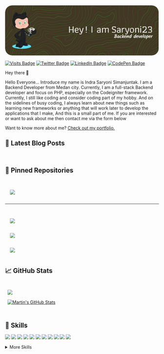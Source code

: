 [![saryoni23's GitHub Banner](./assets/githubheaderimg.png)](https://github.com/saryoni23)
<br>

[![Visits Badge](https://badges.pufler.dev/visits/saryoni23/saryoni23)](https://github.com/saryoni23)
[![Twitter Badge](https://img.shields.io/badge/Twitter-Profile-informational?style=flat&logo=twitter&logoColor=white&color=1CA2F1)](https://twitter.com/ISaryoni)
[![LinkedIn Badge](https://img.shields.io/badge/LinkedIn-Profile-informational?style=flat&logo=linkedin&logoColor=white&color=0D76A8)](https://www.linkedin.com/in/indra-saryoni-simanjuntak/)
[![CodePen Badge](https://img.shields.io/badge/CodePen-Profile-informational?style=flat&logo=codepen&logoColor=white&color=0D76A8)](https://codepen.io/saryoni23)

Hey there 👋

Hello Everyone... Introduce my name is Indra Saryoni Simanjuntak. I am a Backend Developer from Medan city. Currently, I am a full-stack Backend developer and focus on PHP, especially on the Codeigniter framework. Currently, I still like coding and consider coding part of my hobby. And on the sidelines of busy coding, I always learn about new things such as learning new frameworks or anything that will work later to develop the applications that I make, And this is a small part of me. If you are interested or want to ask about me then contact me via the form below

Want to know more about me? [Check out my portfolio.](https://saryoni23.github.io/)

## 📝 Latest Blog Posts

<br>

<!-- BLOG-POST-LIST:START -->
<!-- - [The Powerful CSS not Selector](https://braydoncoyer.dev/blog/the-powerful-css-not-selector) -->
<!-- - [How to Enable Preview Mode in Next.js for your CMS](https://braydoncoyer.dev/blog/how-to-enable-preview-mode-in-next.js-for-your-cms) -->
<!-- - [Tailwind Gradients - How to Make a Glowing Gradient Background](https://braydoncoyer.dev/blog/tailwind-gradients-how-to-make-a-glowing-gradient-background) -->
<!-- - [6 BEST Fonts for Programming in 2022](https://braydoncoyer.dev/blog/6-best-fonts-for-programming-in-2022) -->
<!-- - [A New Opportunity at LogicGate](https://braydoncoyer.dev/blog/a-new-opportunity-at-logicgate) -->
<!-- BLOG-POST-LIST:END -->

<!-- <br> -->

## 📌 Pinned Repositories

<br>

<a href="https://github.com/saryoni23/AdndroidRecognizeText">
  <img align="center" style="margin:1rem" src="https://github-readme-stats.vercel.app/api/pin/?username=saryoni23&repo=AdndroidRecognizeText&title_color=ffffff&text_color=c9cacc&icon_color=4AB197&bg_color=1A2B34" />
</a>
<hr>
<br>

<a href="https://github.com/saryoni23/aplikasi-pendaftaran-bimbingan-belajar-berbasis-web-menggunakan-php">
  <img align="center" style="margin:1rem" src="https://github-readme-stats.vercel.app/api/pin/?username=saryoni23&repo=aplikasi-pendaftaran-bimbingan-belajar-berbasis-web-menggunakan-php&title_color=ffffff&text_color=c9cacc&icon_color=4AB197&bg_color=1A2B34" />
</a>
<br>
<a href="https://github.com/saryoni23/bacend-aplikasi-safety-panli-php-api-php_sederhana">
  <img align="center" style="margin:1rem" src="https://github-readme-stats.vercel.app/api/pin/?username=saryoni23&repo=bacend-aplikasi-safety-panli-php-api-php_sederhana&title_color=ffffff&text_color=c9cacc&icon_color=4AB197&bg_color=1A2B34" />
</a>
<br>
<a href="https://github.com/saryoni23/aplikasi-rental-motor-berbasis-web-menggunakan-framework-ci">
  <img align="center" style="margin:1rem" src="https://github-readme-stats.vercel.app/api/pin/?username=saryoni23&repo=aplikasi-rental-motor-berbasis-web-menggunakan-framework-ci&title_color=ffffff&text_color=c9cacc&icon_color=4AB197&bg_color=1A2B34" />
</a>

<br>

## &#x1f4c8; GitHub Stats

<br>

<a href="https://github.com/saryoni23">
  <img align="center" style="margin:0.5rem" src="https://github-readme-stats.vercel.app/api/top-langs/?username=saryoni23&hide=html,css&title_color=ffffff&text_color=c9cacc&icon_color=4AB197&bg_color=1A2B34" />
</a>
<br>
<a href="https://github.com/saryoni23">
  <img align="center" style="margin:0.5rem" src="https://github-readme-stats.vercel.app/api?username=saryoni23&show_icons=true&line_height=27&count_private=true&title_color=ffffff&text_color=c9cacc&icon_color=4AB097&bg_color=1A2B34" alt="Martin's GitHub Stats" />
</a>

<br>
<br>

## 💼 Skills

![](https://img.shields.io/badge/Code-Ionic-informational?style=flat&logo=ionic&logoColor=white&color=4AB197)
![](https://img.shields.io/badge/Code-React-informational?style=flat&logo=react&logoColor=white&color=4AB197)
![](https://img.shields.io/badge/Code-Gatsby-informational?style=flat&logo=gatsby&logoColor=white&color=4AB197)
![](https://img.shields.io/badge/Code-JavaScript-informational?style=flat&logo=JavaScript&logoColor=white&color=4AB197)
![](https://img.shields.io/badge/Code-TypeScript-informational?style=flat&logo=TypeScript&logoColor=white&color=4AB197)
![](https://img.shields.io/badge/Code-GreenSock-informational?style=flat&logo=GreenSock&logoColor=white&color=4AB197)
![](https://img.shields.io/badge/Code-Java-informational?style=flat&logo=Java&logoColor=white&color=4AB197)
![](https://img.shields.io/badge/Code-SpringBoot-informational?style=flat&logo=Spring&logoColor=white&color=4AB197)
![](https://img.shields.io/badge/Code-CSharp-informational?style=flat&logo=c-sharp&logoColor=white&color=4AB197)
![](https://img.shields.io/badge/Code-MongoDB-informational?style=flat&logo=MongoDB&logoColor=white&color=4AB197)
![](https://img.shields.io/badge/Code-MySQL-informational?style=flat&logo=MySQL&logoColor=white&color=4AB197)

<!-- ![](https://img.shields.io/badge/Code-Angular-informational?style=flat&logo=angular&logoColor=white&color=4AB197) -->
<!-- ![](https://img.shields.io/badge/Code-Redux-informational?style=flat&logo=Redux&logoColor=white&color=4AB197) -->
<!-- ![](https://img.shields.io/badge/Code-.NET-informational?style=flat&logo=.net&logoColor=white&color=4AB197) -->
<!-- ![](https://img.shields.io/badge/Code-SwiftUI-informational?style=flat&logo=swift&logoColor=white&color=4AB197) -->

<details>
<summary>More Skills</summary>
<br>

![](https://img.shields.io/badge/Style-CSS-informational?style=flat&logo=css3&logoColor=white&color=4AB197)
![](https://img.shields.io/badge/Style-Tailwind-informational?style=flat&logo=Tailwind-CSS&logoColor=white&color=4AB197)
![](https://img.shields.io/badge/Style-Sass-informational?style=flat&logo=Sass&logoColor=white&color=4AB197)
![](https://img.shields.io/badge/Style-Stylus-informational?style=flat&logo=Stylus&logoColor=white&color=4AB197)
![](https://img.shields.io/badge/Tools-Actions-informational?style=flat&logo=github-actions&logoColor=white&color=4AB197)
![](https://img.shields.io/badge/Tools-NPM-informational?style=flat&logo=npm&logoColor=white&color=4AB197)
![](https://img.shields.io/badge/Tools-Postman-informational?style=flat&logo=Postman&logoColor=white&color=4AB197)
![](https://img.shields.io/badge/Tools-Photoshop-informational?style=flat&logo=Adobe-Photoshop&logoColor=white&color=4AB197)
![](https://img.shields.io/badge/Tools-Illustrator-informational?style=flat&logo=Adobe-Illustrator&logoColor=white&color=4AB197)
![](https://img.shields.io/badge/Tools-AdobeXD-informational?style=flat&logo=Adobe-XD&logoColor=white&color=4AB197)
![](https://img.shields.io/badge/Tools-GitHub-informational?style=flat&logo=GitHub&logoColor=white&color=4AB197)
![](https://img.shields.io/badge/Tools-GitLab-informational?style=flat&logo=GitLab&logoColor=white&color=4AB197)
![](https://img.shields.io/badge/Tools-Bitbucket-informational?style=flat&logo=Bitbucket&logoColor=white&color=4AB197)
![](https://img.shields.io/badge/Tools-Jira-informational?style=flat&logo=Jira-Software&logoColor=white&color=4AB197)
![](https://img.shields.io/badge/Tools-Clubhouse-informational?style=flat&logo=Clubhouse&logoColor=white&color=4AB197)

<br>

<!-- ![](https://img.shields.io/badge/Test-Jasmine-informational?style=flat&logo=Jasmine&logoColor=white&color=4AB197) -->
<!-- ![](https://img.shields.io/badge/Test-Jest-informational?style=flat&logo=jest&logoColor=white&color=4AB197) -->
<!-- ![](https://img.shields.io/badge/Test-Mocha-informational?style=flat&logo=Mocha&logoColor=white&color=4AB197) -->
<!-- ![](https://img.shields.io/badge/Test-Cypress-informational?style=flat&logo=Cypress&logoColor=white&color=4AB197) -->
<!-- ![](https://img.shields.io/badge/Test-Cypress-informational?style=flat&logo=Cypress&logoColor=white&color=4AB197) -->
<!-- ![](https://img.shields.io/badge/Tools-Docker-informational?style=flat&logo=docker&logoColor=white&color=4AB197) -->
<!-- ![](https://img.shields.io/badge/Tools-Pivotal-informational?style=flat&logo=Pivotal-Tracker&logoColor=white&color=4AB197) -->
<!-- ![](https://img.shields.io/badge/Tools-NGINX-informational?style=flat&logo=nginx&logoColor=white&color=4AB197) -->
<!-- ![](https://img.shields.io/badge/Tools-Netlify-informational?style=flat&logo=netlify&logoColor=white&color=4AB197) -->
<!-- ![](https://img.shields.io/badge/Tools-Jenkins-informational?style=flat&logo=jenkins&logoColor=white&color=4AB197) -->
<!-- ![](https://img.shields.io/badge/Tools-SonarQube-informational?style=flat&logo=SonarQube&logoColor=white&color=4AB197) -->

<br>

</details>

<br>
<!-- 
## 📣 How about an Office quote before you go? -->

<!-- > It's performance review day, company-wide. Last year, my performance review started with Michael asking me what my hopes and dreams were, and it ended with him telling me he could bench-press 190 pounds. So, I don't really know what to expect.
> -->

<!-- > <p>- Pam Beesly</p> -->

<!--
_Quote requested from [The Office API](https://www.officeapi.dev/)_ -->

<!-- Check back at the top of the hour for a new quote!

<br>

> ### Want to know how I made this README?
>
> Check out my [tutorial](https://saryoni23.dev/blog/creating-a-killer-github-profile-readme-part-1/)! -->
